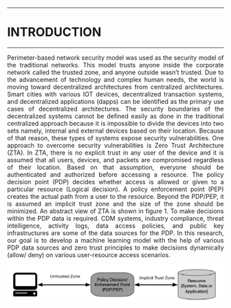___
# INTRODUCTION
___
<p style='text-align: justify;'>
Perimeter-based network security model was used as the security model of the traditional networks. This model trusts anyone inside the corporate network called the trusted zone, and anyone outside wasn’t trusted. Due to the advancement of technology and complex human needs, the world is moving toward decentralized architectures from centralized architectures. Smart cities with various IOT devices, decentralized transaction systems, and decentralized applications (dapps) can be identified as the primary use cases of decentralized architectures. The security boundaries of the decentralized systems cannot be defined easily as done in the traditional centralized approach because it is impossible to divide the devices into two sets namely, internal and external devices based on their location. Because of that reason, these types of systems expose security vulnerabilities. One approach to overcome security vulnerabilities is Zero Trust Architecture (ZTA). In ZTA, there is no explicit trust in any user of the device and it is assumed that all users, devices, and packets are compromised regardless of their location. Based on that assumption, everyone should be authenticated and authorized before accessing a resource. The policy decision point (PDP) decides whether access is allowed or given to a particular resource (Logical decision). A policy enforcement point (PEP) creates the actual path from a user to the resource. Beyond the PDP/PEP, it is assumed an implicit trust zone and the size of the zone should be minimized. An abstract view of ZTA is shown in figure 1. To make decisions within the PDP data is required. CDM systems, industry compliance, threat intelligence, activity logs, data access policies, and public key infrastructures are some of the data sources for the PDP. In this research, our goal is to develop a machine learning model with the help of various PDP data sources and zero trust principles to make decisions dynamically  (allow/ deny) on various user-resource access scenarios.
</p>

![Sample Image](./docs/images/zta.png)
